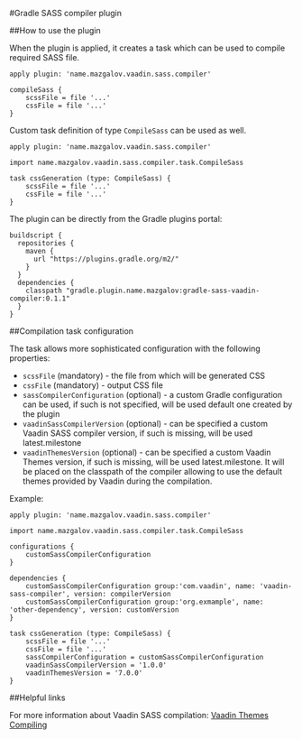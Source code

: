 #Gradle SASS compiler plugin

##How to use the plugin

When the plugin is applied, it creates a task which can be used to compile required SASS file.

```
apply plugin: 'name.mazgalov.vaadin.sass.compiler'

compileSass {
    scssFile = file '...'
    cssFile = file '...'
}
```

Custom task definition of type `CompileSass` can be used as well.

```
apply plugin: 'name.mazgalov.vaadin.sass.compiler'

import name.mazgalov.vaadin.sass.compiler.task.CompileSass

task cssGeneration (type: CompileSass) {
    scssFile = file '...'
    cssFile = file '...'
}
```

The plugin can be directly from the Gradle plugins portal:

```
buildscript {
  repositories {
    maven {
      url "https://plugins.gradle.org/m2/"
    }
  }
  dependencies {
    classpath "gradle.plugin.name.mazgalov:gradle-sass-vaadin-compiler:0.1.1"
  }
}
```

##Compilation task configuration

The task allows more sophisticated configuration with the following properties:

* `scssFile` (mandatory) - the file from which will be generated CSS
* `cssFile` (mandatory) - output CSS file
* `sassCompilerConfiguration` (optional) - a custom Gradle configuration can be used, if such is not specified, will be used default one created by the plugin
* `vaadinSassCompilerVersion` (optional) - can be specified a custom Vaadin SASS compiler version, if such is missing, will be used latest.milestone
* `vaadinThemesVersion` (optional) - can be specified a custom Vaadin Themes version, if such is missing, will be used latest.milestone. It will be placed on the classpath of the compiler allowing to use the default themes provided by Vaadin during the compilation.

Example:

```
apply plugin: 'name.mazgalov.vaadin.sass.compiler'

import name.mazgalov.vaadin.sass.compiler.task.CompileSass

configurations {
    customSassCompilerConfiguration
}

dependencies {
    customSassCompilerConfiguration group:'com.vaadin', name: 'vaadin-sass-compiler', version: compilerVersion
    customSassCompilerConfiguration group:'org.exmample', name: 'other-dependency', version: customVersion
}

task cssGeneration (type: CompileSass) {
    scssFile = file '...'
    cssFile = file '...'
    sassCompilerConfiguration = customSassCompilerConfiguration
    vaadinSassCompilerVersion = '1.0.0'
    vaadinThemesVersion = '7.0.0'
}
```

##Helpful links

For more information about Vaadin SASS compilation: [Vaadin Themes Compiling](https://vaadin.com/docs/-/part/framework/themes/themes-compiling.html)
